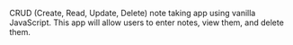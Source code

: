 CRUD (Create, Read, Update, Delete) note taking app using vanilla JavaScript.
This app will allow users to enter notes, view them, and delete them.
